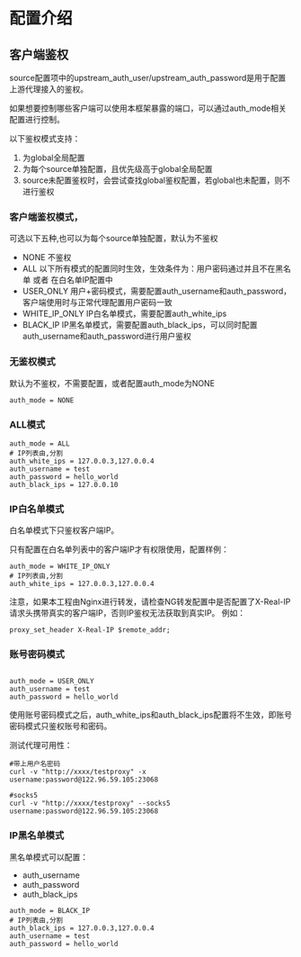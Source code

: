 # 配置介绍

## 客户端鉴权
source配置项中的upstream_auth_user/upstream_auth_password是用于配置上游代理接入的鉴权。

如果想要控制哪些客户端可以使用本框架暴露的端口，可以通过auth_mode相关配置进行控制。

以下鉴权模式支持：
1. 为global全局配置
2. 为每个source单独配置，且优先级高于global全局配置
3. source未配置鉴权时，会尝试查找global鉴权配置，若global也未配置，则不进行鉴权

### 客户端鉴权模式，
可选以下五种,也可以为每个source单独配置，默认为不鉴权
- NONE 不鉴权
- ALL 以下所有模式的配置同时生效，生效条件为：用户密码通过并且不在黑名单 或者 在白名单IP配置中
- USER_ONLY 用户+密码模式，需要配置auth_username和auth_password，客户端使用时与正常代理配置用户密码一致
- WHITE_IP_ONLY IP白名单模式，需要配置auth_white_ips
- BLACK_IP IP黑名单模式，需要配置auth_black_ips，可以同时配置auth_username和auth_password进行用户鉴权

### 无鉴权模式
默认为不鉴权，不需要配置，或者配置auth_mode为NONE

```
auth_mode = NONE
```

### ALL模式
```
auth_mode = ALL
# IP列表由,分割
auth_white_ips = 127.0.0.3,127.0.0.4
auth_username = test
auth_password = hello_world
auth_black_ips = 127.0.0.10
```

### IP白名单模式
白名单模式下只鉴权客户端IP。

只有配置在白名单列表中的客户端IP才有权限使用，配置样例：

```
auth_mode = WHITE_IP_ONLY
# IP列表由,分割
auth_white_ips = 127.0.0.3,127.0.0.4
```

注意，如果本工程由Nginx进行转发，请检查NG转发配置中是否配置了X-Real-IP 请求头携带真实的客户端IP，否则IP鉴权无法获取到真实IP。
例如：
```
proxy_set_header X-Real-IP $remote_addr;
```

### 账号密码模式

```

auth_mode = USER_ONLY
auth_username = test
auth_password = hello_world

```

使用账号密码模式之后，auth_white_ips和auth_black_ips配置将不生效，即账号密码模式只鉴权账号和密码。

测试代理可用性：
```
#带上用户名密码
curl -v "http://xxxx/testproxy" -x username:password@122.96.59.105:23068

#socks5
curl -v "http://xxxx/testproxy" --socks5 username:password@122.96.59.105:23068
```

### IP黑名单模式
黑名单模式可以配置：
- auth_username
- auth_password
- auth_black_ips

```
auth_mode = BLACK_IP
# IP列表由,分割
auth_black_ips = 127.0.0.3,127.0.0.4
auth_username = test
auth_password = hello_world
```